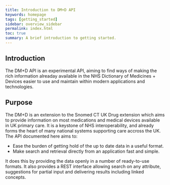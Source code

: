 ```yaml
---
title: Introduction to DM+D API
keywords: homepage
tags: [getting_started]
sidebar: overview_sidebar
permalink: index.html
toc: true
summary: A brief introduction to getting started.
---
```


## Introduction ##

The DM+D API is an experimental API, aiming to find ways of making the rich information alreaday available in the NHS Dictionary of Medicines + Devices easier to use and maintain within modern applications and technologies.

## Purpose ##

The DM+D is an extension to the Snomed CT UK Drug extension which aims to provide information on most medications and medical devices available in UK primary care. It is a keystone of NHS interoperability, and already forms the heart of many national systems supporting care accross the UK. The API documented here aims to:

- Ease the burden of getting hold of the up to date data in a useful format.
- Make search and retrieval directly from an application fast and simple.

It does this by providing the data openly in a number of ready-to-use formats. It also provides a REST interface allowing search on any attribute, suggestions for partial input and delivering results including linked concepts.

